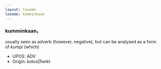 ```yaml
---
layout: lexeme
lexeme: kumminkaan
---
```


###  kumminkaan₁

usually seen as adverb (however, negative), but can be analysed as a form of *kumpi* (which)
* UPOS:  ADV
* Origin:  kotus|fiwikt


